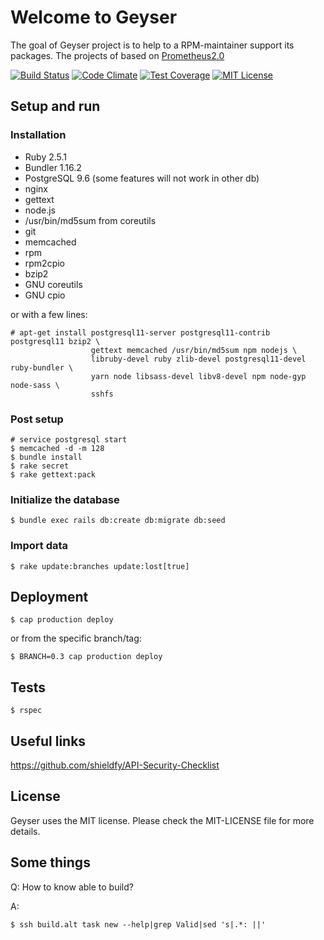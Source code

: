 # Welcome to Geyser

The goal of Geyser project is to help to a RPM-maintainer support its packages. The projects of based on [Prometheus2.0](https://github.com/biow0lf/prometheus2.0)

[![Build Status](https://api.travis-ci.com/altlinux/geyser.png?branch=master)](https://travis-ci.com/altlinux/geyser.png)
[![Code Climate](https://codeclimate.com/github/altlinux/geyser/badges/gpa.svg)](https://codeclimate.com/github/altlinux/geyser)
[![Test Coverage](https://codeclimate.com/github/altlinux/geyser/badges/coverage.svg)](https://codeclimate.com/github/altlinux/geyser)
[![MIT License](http://b.repl.ca/v1/License-MIT-blue.png)](LICENSE)

## Setup and run

### Installation

* Ruby 2.5.1
* Bundler 1.16.2
* PostgreSQL 9.6 (some features will not work in other db)
* nginx
* gettext
* node.js
* /usr/bin/md5sum from coreutils
* git
* memcached
* rpm
* rpm2cpio
* bzip2
* GNU coreutils
* GNU cpio

or with a few lines:

    # apt-get install postgresql11-server postgresql11-contrib postgresql11 bzip2 \
                      gettext memcached /usr/bin/md5sum npm nodejs \
                      libruby-devel ruby zlib-devel postgresql11-devel ruby-bundler \
                      yarn node libsass-devel libv8-devel npm node-gyp node-sass \
                      sshfs
### Post setup

    # service postgresql start
    $ memcached -d -m 128
    $ bundle install
    $ rake secret
    $ rake gettext:pack

### Initialize the database

    $ bundle exec rails db:create db:migrate db:seed

### Import data

    $ rake update:branches update:lost[true]


## Deployment

    $ cap production deploy

or from the specific branch/tag:

    $ BRANCH=0.3 cap production deploy

## Tests

    $ rspec

## Useful links

https://github.com/shieldfy/API-Security-Checklist

## License

Geyser uses the MIT license. Please check the MIT-LICENSE file for more details.

## Some things

Q: How to know able to build?

A:

    $ ssh build.alt task new --help|grep Valid|sed 's|.*: ||'
